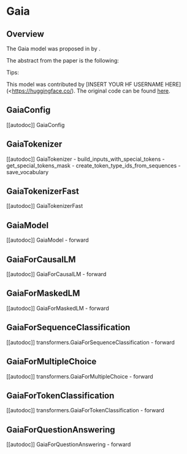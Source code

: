 <!--Copyright 2022 The HuggingFace Team. All rights reserved.

Licensed under the Apache License, Version 2.0 (the "License"); you may not use this file except in compliance with
the License. You may obtain a copy of the License at

http://www.apache.org/licenses/LICENSE-2.0

Unless required by applicable law or agreed to in writing, software distributed under the License is distributed on
an "AS IS" BASIS, WITHOUT WARRANTIES OR CONDITIONS OF ANY KIND, either express or implied. See the License for the
specific language governing permissions and limitations under the License.
-->

# Gaia

## Overview

The Gaia model was proposed in [<INSERT PAPER NAME HERE>](<INSERT PAPER LINK HERE>)  by <INSERT AUTHORS HERE>. <INSERT SHORT SUMMARY HERE>

The abstract from the paper is the following:

*<INSERT PAPER ABSTRACT HERE>*

Tips:

<INSERT TIPS ABOUT MODEL HERE>

This model was contributed by [INSERT YOUR HF USERNAME HERE](<https://huggingface.co/<INSERT YOUR HF USERNAME HERE>). The original code can be found [here](<INSERT LINK TO GITHUB REPO HERE>).

## GaiaConfig

[[autodoc]] GaiaConfig


## GaiaTokenizer

[[autodoc]] GaiaTokenizer
    - build_inputs_with_special_tokens
    - get_special_tokens_mask
    - create_token_type_ids_from_sequences
    - save_vocabulary


## GaiaTokenizerFast

[[autodoc]] GaiaTokenizerFast


## GaiaModel

[[autodoc]] GaiaModel
    - forward


## GaiaForCausalLM

[[autodoc]] GaiaForCausalLM
    - forward


## GaiaForMaskedLM

[[autodoc]] GaiaForMaskedLM
    - forward


## GaiaForSequenceClassification

[[autodoc]] transformers.GaiaForSequenceClassification
    - forward

## GaiaForMultipleChoice

[[autodoc]] transformers.GaiaForMultipleChoice
    - forward


## GaiaForTokenClassification

[[autodoc]] transformers.GaiaForTokenClassification
    - forward


## GaiaForQuestionAnswering

[[autodoc]] GaiaForQuestionAnswering
    - forward